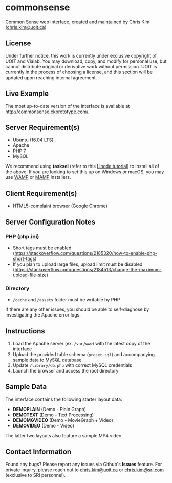 # commonsense
Common Sense web interface, created and maintained by Chris Kim (chris.kim@uoit.ca)

## License
Under further notice, this work is currently under exclusive copyright of UOIT and Vialab. You may download, copy, and modify for personal use, but cannot distribute original or derivative work without permission. UOIT is currently in the process of choosing a license, and this section will be updated upon reaching internal agreement.

## Live Example
The most up-to-date version of the interface is available at http://commonsense.ckprototype.com/.

## Server Requirement(s)
 - Ubuntu (16.04 LTS)
 - Apache
 - PHP 7
- MySQL 

We recommend using **tasksel** (refer to this [Linode tutorial](https://www.linode.com/docs/web-servers/lamp/install-lamp-stack-on-ubuntu-16-04/)) to install all of the above. If you are looking to set this up on Windows or macOS, you may use [WAMP](http://www.wampserver.com/en/) or [MAMP](https://www.mamp.info/en/) installers.

## Client Requirement(s)
 - HTML5-complaint browser (Google Chrome)

## Server Configuration Notes
### PHP (php.ini)
- Short tags must be enabled (https://stackoverflow.com/questions/2185320/how-to-enable-php-short-tags)
- If you plan to upload large files, upload limit must be disabled (https://stackoverflow.com/questions/2184513/change-the-maximum-upload-file-size)
### Directory
- `/cache` and `/assets` folder must be writable by PHP

If there are any other issues, you should be able to self-diagnose by investigating the Apache error logs.

## Instructions

 1. Load the Apache server (ex. `/var/www`) with the latest copy of the interface
 2. Upload the provided table schema (`preset.sql`) and accompanying sample data to MySQL database
 3. Update `/library/db.php` with correct MySQL credentials
 3. Launch the browser and access the root directory

## Sample Data

The interface contains the following starter layout data:

 - **DEMOPLAIN** (Demo - Plain Graph)
 - **DEMOTEXT** (Demo - Text Processing)
 - **DEMOMGVIDEO** (Demo - MovieGraph + Video)
 - **DEMOVIDEO** (Demo - Video)

The latter two layouts also feature a sample MP4 video.

## Contact Information
Found any bugs? Please report any issues via Github's **Issues** feature. For private inquiry, please reach out to chris.kim@uoit.ca or chris.kim@sri.com (exclusive to SRI personnel).